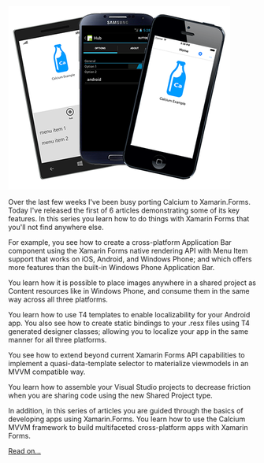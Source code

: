 ![Three devices showing Calcium elements](/assets/images/IntroducingCalciumForXamarinForms.png)

Over the last few weeks I've been busy porting Calcium to Xamarin.Forms. Today I've released the first of 6 articles demonstrating some of its key features. In this series you learn how to do things with Xamarin Forms that you'll not find anywhere else.

For example, you see how to create a cross-platform Application Bar component using the Xamarin Forms native rendering API with Menu Item support that works on iOS, Android, and Windows Phone; and which offers more features than the built-in Windows Phone Application Bar.

You learn how it is possible to place images anywhere in a shared project as Content resources like in Windows Phone, and consume them in the same way across all three platforms.

You learn how to use T4 templates to enable localizability for your Android app. You also see how to create static bindings to your .resx files using T4 generated designer classes; allowing you to localize your app in the same manner for all three platforms.

You see how to extend beyond current Xamarin Forms API capabilities to implement a quasi-data-template selector to materialize viewmodels in an MVVM compatible way.

You learn how to assemble your Visual Studio projects to decrease friction when you are sharing code using the new Shared Project type.

In addition, in this series of articles you are guided through the basics of developing apps using Xamarin.Forms. You learn how to use the Calcium MVVM framework to build multifaceted cross-platform apps with Xamarin Forms.

[Read on...](http://www.codeproject.com/Articles/818278/Introducing-Calcium-for-Xamarin-Forms)